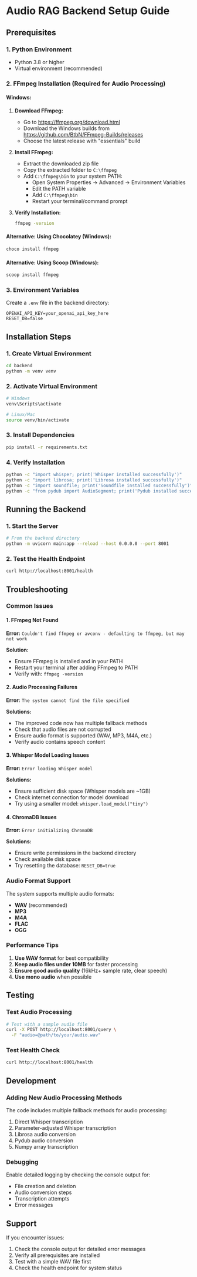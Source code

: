 # Audio RAG Backend Setup Guide

## Prerequisites

### 1. Python Environment
- Python 3.8 or higher
- Virtual environment (recommended)

### 2. FFmpeg Installation (Required for Audio Processing)

#### Windows:
1. **Download FFmpeg:**
   - Go to https://ffmpeg.org/download.html
   - Download the Windows builds from https://github.com/BtbN/FFmpeg-Builds/releases
   - Choose the latest release with "essentials" build

2. **Install FFmpeg:**
   - Extract the downloaded zip file
   - Copy the extracted folder to `C:\ffmpeg`
   - Add `C:\ffmpeg\bin` to your system PATH:
     - Open System Properties → Advanced → Environment Variables
     - Edit the PATH variable
     - Add `C:\ffmpeg\bin`
     - Restart your terminal/command prompt

3. **Verify Installation:**
   ```bash
   ffmpeg -version
   ```

#### Alternative: Using Chocolatey (Windows):
```bash
choco install ffmpeg
```

#### Alternative: Using Scoop (Windows):
```bash
scoop install ffmpeg
```

### 3. Environment Variables
Create a `.env` file in the backend directory:
```env
OPENAI_API_KEY=your_openai_api_key_here
RESET_DB=false
```

## Installation Steps

### 1. Create Virtual Environment
```bash
cd backend
python -m venv venv
```

### 2. Activate Virtual Environment
```bash
# Windows
venv\Scripts\activate

# Linux/Mac
source venv/bin/activate
```

### 3. Install Dependencies
```bash
pip install -r requirements.txt
```

### 4. Verify Installation
```bash
python -c "import whisper; print('Whisper installed successfully')"
python -c "import librosa; print('Librosa installed successfully')"
python -c "import soundfile; print('Soundfile installed successfully')"
python -c "from pydub import AudioSegment; print('Pydub installed successfully')"
```

## Running the Backend

### 1. Start the Server
```bash
# From the backend directory
python -m uvicorn main:app --reload --host 0.0.0.0 --port 8001
```

### 2. Test the Health Endpoint
```bash
curl http://localhost:8001/health
```

## Troubleshooting

### Common Issues

#### 1. FFmpeg Not Found
**Error:** `Couldn't find ffmpeg or avconv - defaulting to ffmpeg, but may not work`

**Solution:**
- Ensure FFmpeg is installed and in your PATH
- Restart your terminal after adding FFmpeg to PATH
- Verify with: `ffmpeg -version`

#### 2. Audio Processing Failures
**Error:** `The system cannot find the file specified`

**Solutions:**
- The improved code now has multiple fallback methods
- Check that audio files are not corrupted
- Ensure audio format is supported (WAV, MP3, M4A, etc.)
- Verify audio contains speech content

#### 3. Whisper Model Loading Issues
**Error:** `Error loading Whisper model`

**Solutions:**
- Ensure sufficient disk space (Whisper models are ~1GB)
- Check internet connection for model download
- Try using a smaller model: `whisper.load_model("tiny")`

#### 4. ChromaDB Issues
**Error:** `Error initializing ChromaDB`

**Solutions:**
- Ensure write permissions in the backend directory
- Check available disk space
- Try resetting the database: `RESET_DB=true`

### Audio Format Support

The system supports multiple audio formats:
- **WAV** (recommended)
- **MP3**
- **M4A**
- **FLAC**
- **OGG**

### Performance Tips

1. **Use WAV format** for best compatibility
2. **Keep audio files under 10MB** for faster processing
3. **Ensure good audio quality** (16kHz+ sample rate, clear speech)
4. **Use mono audio** when possible

## Testing

### Test Audio Processing
```bash
# Test with a sample audio file
curl -X POST http://localhost:8001/query \
  -F "audio=@path/to/your/audio.wav"
```

### Test Health Check
```bash
curl http://localhost:8001/health
```

## Development

### Adding New Audio Processing Methods
The code includes multiple fallback methods for audio processing:
1. Direct Whisper transcription
2. Parameter-adjusted Whisper transcription
3. Librosa audio conversion
4. Pydub audio conversion
5. Numpy array transcription

### Debugging
Enable detailed logging by checking the console output for:
- File creation and deletion
- Audio conversion steps
- Transcription attempts
- Error messages

## Support

If you encounter issues:
1. Check the console output for detailed error messages
2. Verify all prerequisites are installed
3. Test with a simple WAV file first
4. Check the health endpoint for system status 